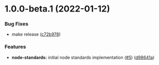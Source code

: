# 1.0.0-beta.1 (2022-01-12)


### Bug Fixes

* make release ([c72b978](https://github.com/zefiros-software/node-standards/commit/c72b97866e7f03fa072e9794b1a3eab37fdbf4e9))


### Features

* **node-standards:** initial node standards implementation ([#5](https://github.com/zefiros-software/node-standards/issues/5)) ([d98641a](https://github.com/zefiros-software/node-standards/commit/d98641af3800ba62c92ccc9f9c6b2eb142440200))
